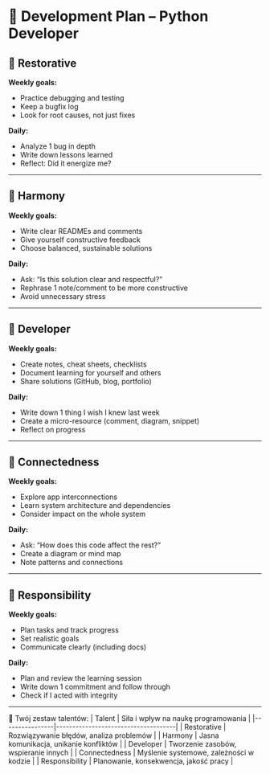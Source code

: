 # 🌱 Development Plan – Python Developer

## 🔧 Restorative
**Weekly goals:**
- Practice debugging and testing
- Keep a bugfix log
- Look for root causes, not just fixes

**Daily:**
- Analyze 1 bug in depth
- Write down lessons learned
- Reflect: Did it energize me?

---

## 🤝 Harmony
**Weekly goals:**
- Write clear READMEs and comments
- Give yourself constructive feedback
- Choose balanced, sustainable solutions

**Daily:**
- Ask: “Is this solution clear and respectful?”
- Rephrase 1 note/comment to be more constructive
- Avoid unnecessary stress

---

## 🌱 Developer
**Weekly goals:**
- Create notes, cheat sheets, checklists
- Document learning for yourself and others
- Share solutions (GitHub, blog, portfolio)

**Daily:**
- Write down 1 thing I wish I knew last week
- Create a micro-resource (comment, diagram, snippet)
- Reflect on progress

---

## 🔗 Connectedness
**Weekly goals:**
- Explore app interconnections
- Learn system architecture and dependencies
- Consider impact on the whole system

**Daily:**
- Ask: “How does this code affect the rest?”
- Create a diagram or mind map
- Note patterns and connections

---

## 🧭 Responsibility
**Weekly goals:**
- Plan tasks and track progress
- Set realistic goals
- Communicate clearly (including docs)

**Daily:**
- Plan and review the learning session
- Write down 1 commitment and follow through
- Check if I acted with integrity

---

🧠 Twój zestaw talentów:
| Talent         | Siła i wpływ na naukę programowania |
|----------------|-------------------------------------|
| Restorative    | Rozwiązywanie błędów, analiza problemów |
| Harmony        | Jasna komunikacja, unikanie konfliktów |
| Developer      | Tworzenie zasobów, wspieranie innych |
| Connectedness  | Myślenie systemowe, zależności w kodzie |
| Responsibility | Planowanie, konsekwencja, jakość pracy |
